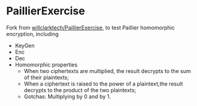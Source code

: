 # PaillierExercise
Fork from [willclarktech/PaillierExercise](https://replit.com/@willclarktech/PaillierExercise), 
to test Paillier homomorphic encryption, including
- KeyGen
- Enc
- Dec
- Homomorphic properties
  - When two ciphertexts are multiplied, the result decrypts to the sum of their plaintexts;
  - When a ciphertext is raised to the power of a plaintext,the result decrypts to the product of the two plaintexts;
  - Gotchas: Multiplying by 0 and by 1.